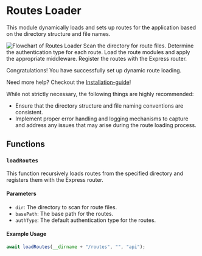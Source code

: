 # Routes Loader

<primary-label ref="stable"/>
<secondary-label ref="beta"/>

<tldr>
  <p>This module dynamically loads and sets up routes for the application based on the directory structure and file names.</p>
  <img src="flowchart.png" alt="Flowchart of Routes Loader"/>
</tldr>

<procedure title="To dynamically load and set up routes:" id="procedure-id">
   <step>Scan the directory for route files.</step>
   <step>Determine the authentication type for each route.</step>
   <step>Load the route modules and apply the appropriate middleware.</step>
   <step>Register the routes with the Express router.</step>
   <p>Congratulations! You have successfully set up dynamic route loading.</p>
   <p>Need more help? Checkout the <a href="Installation-guide.md">Installation-guide</a>!</p>
</procedure>

While not strictly necessary, the following things are highly recommended:

* Ensure that the directory structure and file naming conventions are consistent.
* Implement proper error handling and logging mechanisms to capture and address any issues that may arise during the route loading process.

## Functions

### `loadRoutes`

This function recursively loads routes from the specified directory and registers them with the Express router.

#### Parameters

- `dir`: The directory to scan for route files.
- `basePath`: The base path for the routes.
- `authType`: The default authentication type for the routes.

#### Example Usage

```typescript
await loadRoutes(__dirname + "/routes", "", "api");